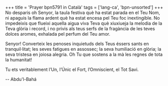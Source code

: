 +++
title = 'Prayer bpn5791 in Català'
tags = ['lang-ca', 'bpn-unsorted']
+++
No desparis oh Senyor, la taula festiva què ha estat parada en el Teu Nom, ni apaguis la flama ardent què ha estat encesa pel Teu foc inextingible. No impedeixis que flueixi aquella aigua viva Teva què xiuxiueja la melodia de la Teva glòria i record, i no privis als teus serfs de la fragància de les teves dolces aromes, exhalada pel perfum del Teu amor.

Senyor! Converteix les penoses inquietuds dels Teus éssers sants en tranquil·litat; les seves fatigues  en assossec; la seva humiliació en glòria; la seva tristesa en joiosa alegria. Oh Tu que sostens a la mà les regnes de tota la humanitat! 

Tu ets veritablement l’Un, l’Únic el Fort, l’Omniscient, el Tot Savi.

-- Abdu'l-Bahá
